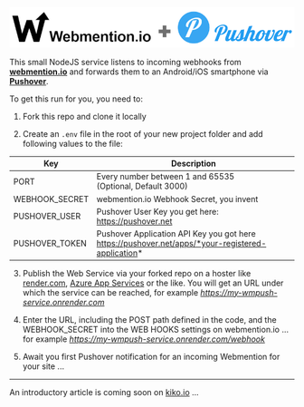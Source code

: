 ![alt text](logos.png)

This small NodeJS service listens to incoming webhooks from **[webmention.io](https://webmention.io/)** and forwards them to an Android/iOS smartphone via **[Pushover](https://pushover.net/)**.

To get this run for you, you need to:

1. Fork this repo and clone it locally

2. Create an `.env` file in the root of your new project folder and add following values to the file:

| Key | Description |
| --- | ----------- |
| PORT | Every number between 1 and 65535<br>(Optional, Default 3000)  |
| WEBHOOK_SECRET | webmention.io Webhook Secret, you invent |
| PUSHOVER_USER | Pushover User Key you get here:<br> https://pushover.net |
| PUSHOVER_TOKEN | Pushover Application API Key you got here<br>https://pushover.net/apps/*your-registered-application* |

3. Publish the Web Service via your forked repo on a hoster like [render.com](https://render.com/), [Azure App Services](https://azure.microsoft.com/services/app-service/) or the like. You will get an URL under which the service can be reached, for example *https://my-wmpush-service.onrender.com*

4. Enter the URL, including the POST path defined in the code, and the WEBHOOK_SECRET into the WEB HOOKS settings on webmention.io ... for example *https://my-wmpush-service.onrender.com/webhook*

5. Await you first Pushover notification for an incoming Webmention for your site ...

---

An introductory article is coming soon on [kiko.io](https://kiko.io) ...
